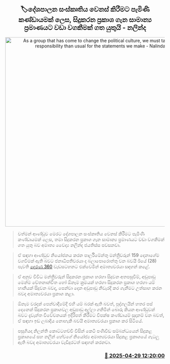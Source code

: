 <p align='center'><b><h2 align='center' title='As a group that has come to change the political culture, we must take more responsibility than usual for the statements we make - Nalinda'>🏷දේශපාලන සංස්කෘතිය වෙනස් කිරීමට පැමිණි කණ්ඩායමක් ලෙස, සිදුකරන ප්‍රකාශ ගැන සාමාන්‍ය ප්‍රමාණයට වඩා වගකීමක් ගත යුතුයි - නලින්ද</h2></b></p>
<p align='center'><img src='https://helakuru.sgp1.cdn.digitaloceanspaces.com/esana/images/lib/nalinda-jayathissa-derana.jpg' width='600' alt='As a group that has come to change the political culture, we must take more responsibility than usual for the statements we make - Nalinda'></p>

> වත්මන් ආණ්ඩුව මෙරට දේශපාලන සංස්කෘතිය වෙනස් කිරීමට පැමිණි කණ්ඩායමක් ලෙස, තමා සිදුකරන ප්‍රකාශ ගැන සාමාන්‍ය ප්‍රමාණයට වඩා වගකීමක් ගත යුතු බව අමාත්‍ය වෛද්‍ය නලින්ද ජයතිස්ස පවසනවා.

> ඒ සඳහා ආණ්ඩුව නියෝජනය කරන පාර්ලිමේන්තු මන්ත්‍රීවරුන් 159 දෙනාගේම වගවීමක් ඇති බවට ජනාධිපතිවරයා‍ ද බලාපො‍රොත්තු වන බවයි ඊයේ (28) පැවති <a href='https://youtu.be/Ydt6t87J_Vw'>දෙරණ 360</a> වැඩසටහනට එක්වෙමින් අමාත්‍යවරයා සඳහන් කළේ.

> ඒ අනුව විවිධ මන්ත්‍රීවරුන් සිදුකරන ප්‍රකාශ හරහා සිදුවන අතපසුවීම්, අඩුපාඩු මෙන්ම චේතනාන්විත හෝ ඕනෑම ක්‍රමයක් හරහා සිදුකරන ප්‍රකාශ හරහා යම් හානියක් සිදුවන බවද, පෙන්වා දෙන අඩුපාඩු නිවැරදි කර ගැනීමට උත්සාහ කරන බවද අමාත්‍යවරයා ප්‍රකාශ කළා.

> ඕනෑම වරදක් පෙන්වාදීමේදි එහි යම් බරක් ඇති බවත්, පුද්ගලයින් හතර පස් දෙනෙක් සිදුකරන ප්‍රකාශවල අඩුපාඩු අල්ලා ගනිමින් බොරු කියන ආණ්ඩුවක් බවට දැවැන්ත විවේචනයක් ඉදිරිපත් කිරීමට විපක්ෂ කණ්ඩායම් සුදානම් වන බවත්, ඒ සඳහා ඉඩ ලබාදිය නොහැකි බවයි අමාත්‍යවරයා ප්‍රකාශ කර සිටියේ.

> පසුගියදා නිලන්ති කොට්ටහච්චි විසින් කෙටි පණිවිඩ සම්බන්ධයෙන් සිදුකළ ප්‍රකාශයේ සහ නලීන් හේවගේ නියෝජ්‍ය අමාත්‍යවරයා සිදුකළ ප්‍රකාශයේ ගැටලු ඇති බවද අමාත්‍යවරයා වැඩිදුරටත් සඳහන් කරනවා.



<h3 align='right'><a href='https://www.helakuru.lk/esana/p/109650/'>📅 2025-04-29 12:20:00</a></h3>
